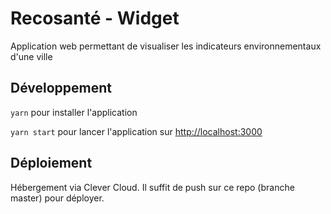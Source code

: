 # Recosanté - Widget

Application web permettant de visualiser les indicateurs environnementaux d'une ville

## Développement

`yarn` pour installer l'application

`yarn start` pour lancer l'application sur [http://localhost:3000](http://localhost:3000)

## Déploiement

Hébergement via Clever Cloud. Il suffit de push sur ce repo (branche master) pour déployer.
